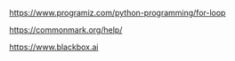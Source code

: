 https://www.programiz.com/python-programming/for-loop


https://commonmark.org/help/


https://www.blackbox.ai
